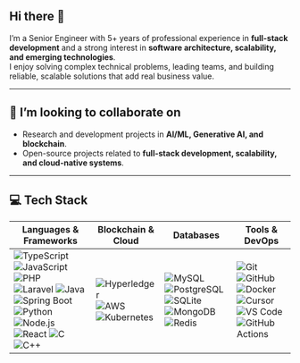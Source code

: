 ## Hi there 👋

I’m a Senior Engineer with 5+ years of professional experience in **full-stack development** and a strong interest in **software architecture, scalability, and emerging technologies**.  
I enjoy solving complex technical problems, leading teams, and building reliable, scalable solutions that add real business value.  


---
## 👯 I’m looking to collaborate on
- Research and development projects in **AI/ML, Generative AI, and blockchain**.  
- Open-source projects related to **full-stack development, scalability, and cloud-native systems**.  
<!--
## 🌱 I’m currently learning
- **Hyperledger** and blockchain technologies.  
- **Spring Boot** and scalable backend design patterns.  
- Advanced concepts in **Generative AI and distributed systems**.  

## 🤔 I’m looking for help with
- Best practices in **scaling blockchain applications** for production use.  
- Optimizing **Generative AI architectures** for performance and efficiency.  
-->
---

## 💻 Tech Stack  

| Languages & Frameworks | Blockchain & Cloud | Databases | Tools & DevOps |
|------------------------|--------------------|-----------|----------------|
| ![TypeScript](https://img.shields.io/badge/TypeScript-3178C6?style=for-the-badge&logo=typescript&logoColor=white) ![JavaScript](https://img.shields.io/badge/JavaScript-F7DF1E?style=for-the-badge&logo=javascript&logoColor=black) ![PHP](https://img.shields.io/badge/PHP-777BB4?style=for-the-badge&logo=php&logoColor=white) <br> ![Laravel](https://img.shields.io/badge/Laravel-FF2D20?style=for-the-badge&logo=laravel&logoColor=white) ![Java](https://img.shields.io/badge/Java-007396?style=for-the-badge&logo=openjdk&logoColor=white) ![Spring Boot](https://img.shields.io/badge/Spring_Boot-6DB33F?style=for-the-badge&logo=springboot&logoColor=white) <br> ![Python](https://img.shields.io/badge/Python-3776AB?style=for-the-badge&logo=python&logoColor=white) ![Node.js](https://img.shields.io/badge/Node.js-339933?style=for-the-badge&logo=node.js&logoColor=white) ![React](https://img.shields.io/badge/React-61DAFB?style=for-the-badge&logo=react&logoColor=black) ![C](https://img.shields.io/badge/C-00599C?style=for-the-badge&logo=c&logoColor=white) ![C++](https://img.shields.io/badge/C++-00599C?style=for-the-badge&logo=c%2B%2B&logoColor=white) | ![Hyperledger](https://img.shields.io/badge/Hyperledger-2F3134?style=for-the-badge&logo=hyperledger&logoColor=white) ![AWS](https://img.shields.io/badge/AWS-232F3E?style=for-the-badge&logo=amazon-aws&logoColor=white) <br> ![Kubernetes](https://img.shields.io/badge/Kubernetes-326CE5?style=for-the-badge&logo=kubernetes&logoColor=white) | ![MySQL](https://img.shields.io/badge/MySQL-4479A1?style=for-the-badge&logo=mysql&logoColor=white) ![PostgreSQL](https://img.shields.io/badge/PostgreSQL-336791?style=for-the-badge&logo=postgresql&logoColor=white) <br> ![SQLite](https://img.shields.io/badge/SQLite-003B57?style=for-the-badge&logo=sqlite&logoColor=white) ![MongoDB](https://img.shields.io/badge/MongoDB-47A248?style=for-the-badge&logo=mongodb&logoColor=white) ![Redis](https://img.shields.io/badge/Redis-DC382D?style=for-the-badge&logo=redis&logoColor=white)  | ![Git](https://img.shields.io/badge/Git-F05032?style=for-the-badge&logo=git&logoColor=white) ![GitHub](https://img.shields.io/badge/GitHub-181717?style=for-the-badge&logo=github&logoColor=white) <br> ![Docker](https://img.shields.io/badge/Docker-2496ED?style=for-the-badge&logo=docker&logoColor=white) ![Cursor](https://img.shields.io/badge/Cursor-000000?style=for-the-badge&logo=cursor&logoColor=white) <br> ![VS Code](https://img.shields.io/badge/VS%20Code-0078D4?style=for-the-badge&logo=visual-studio-code&logoColor=white) ![GitHub Actions](https://img.shields.io/badge/GitHub_Actions-2088FF?style=for-the-badge&logo=githubactions&logoColor=white)|


#
